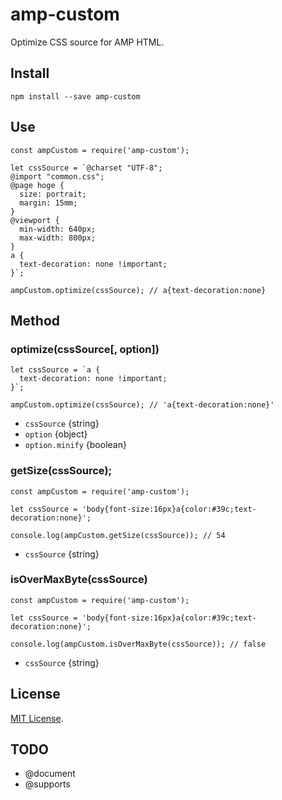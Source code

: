 # amp-custom

Optimize CSS source for AMP HTML.

## Install
~~~
npm install --save amp-custom
~~~

## Use
~~~
const ampCustom = require('amp-custom');

let cssSource = `@charset "UTF-8";
@import "common.css";
@page hoge {
  size: portrait;
  margin: 15mm;
}
@viewport {
  min-width: 640px;
  max-width: 800px;
}
a {
  text-decoration: none !important;
}`;

ampCustom.optimize(cssSource); // a{text-decoration:none}
~~~

## Method

### optimize(cssSource[, option])
~~~
let cssSource = `a {
  text-decoration: none !important;
}`;

ampCustom.optimize(cssSource); // 'a{text-decoration:none}'
~~~

- `cssSource` {string}
- `option` {object}
- `option.minify` {boolean}

### getSize(cssSource);
~~~
const ampCustom = require('amp-custom');

let cssSource = 'body{font-size:16px}a{color:#39c;text-decoration:none}';

console.log(ampCustom.getSize(cssSource)); // 54
~~~

- `cssSource` {string}

### isOverMaxByte(cssSource)
~~~
const ampCustom = require('amp-custom');

let cssSource = 'body{font-size:16px}a{color:#39c;text-decoration:none}';

console.log(ampCustom.isOverMaxByte(cssSource)); // false
~~~

- `cssSource` {string}

## License
[MIT License](https://github.com/kmrk/amp-custom/blob/master/LICENSE).

## TODO
- @document
- @supports
